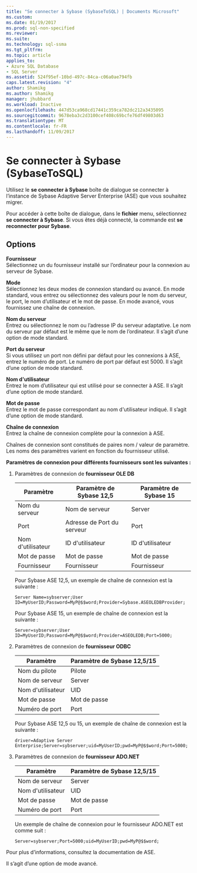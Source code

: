 ```yaml
---
title: "Se connecter à Sybase (SybaseToSQL) | Documents Microsoft"
ms.custom: 
ms.date: 01/19/2017
ms.prod: sql-non-specified
ms.reviewer: 
ms.suite: 
ms.technology: sql-ssma
ms.tgt_pltfrm: 
ms.topic: article
applies_to:
- Azure SQL Database
- SQL Server
ms.assetid: 524f95ef-10bd-497c-84ca-c06a0ae794fb
caps.latest.revision: "4"
author: Shamikg
ms.author: Shamikg
manager: jhubbard
ms.workload: Inactive
ms.openlocfilehash: 447d53ca968cd17441c359ca782dc212a3435095
ms.sourcegitcommit: 9678eba3c2d3100cef408c69bcfe76df49803d63
ms.translationtype: MT
ms.contentlocale: fr-FR
ms.lasthandoff: 11/09/2017
---
```

# <a name="connect-to-sybase-sybasetosql"></a>Se connecter à Sybase (SybaseToSQL)
Utilisez le **se connecter à Sybase** boîte de dialogue se connecter à l’instance de Sybase Adaptive Server Enterprise (ASE) que vous souhaitez migrer.  
  
Pour accéder à cette boîte de dialogue, dans le **fichier** menu, sélectionnez **se connecter à Sybase**. Si vous êtes déjà connecté, la commande est **se reconnecter pour Sybase**.  
  
## <a name="options"></a>Options  
**Fournisseur**  
Sélectionnez un du fournisseur installé sur l’ordinateur pour la connexion au serveur de Sybase.  
  
**Mode**  
Sélectionnez les deux modes de connexion standard ou avancé. En mode standard, vous entrez ou sélectionnez des valeurs pour le nom du serveur, le port, le nom d’utilisateur et le mot de passe. En mode avancé, vous fournissez une chaîne de connexion.  
  
**Nom du serveur**  
Entrez ou sélectionnez le nom ou l’adresse IP du serveur adaptative. Le nom du serveur par défaut est le même que le nom de l’ordinateur. Il s’agit d’une option de mode standard.  
  
**Port du serveur**  
Si vous utilisez un port non défini par défaut pour les connexions à ASE, entrez le numéro de port. Le numéro de port par défaut est 5000. Il s’agit d’une option de mode standard.  
  
**Nom d'utilisateur**  
Entrez le nom d’utilisateur qui est utilisé pour se connecter à ASE. Il s’agit d’une option de mode standard.  
  
**Mot de passe**  
Entrez le mot de passe correspondant au nom d'utilisateur indiqué. Il s’agit d’une option de mode standard.  
  
**Chaîne de connexion**  
Entrez la chaîne de connexion complète pour la connexion à ASE.  
  
Chaînes de connexion sont constitués de paires nom / valeur de paramètre. Les noms des paramètres varient en fonction du fournisseur utilisé.  
  
**Paramètres de connexion pour différents fournisseurs sont les suivantes :**  
  
1.  Paramètres de connexion de **fournisseur OLE DB**  
  
    |Paramètre|Paramètre de Sybase 12,5|Paramètre de Sybase 15|  
    |-----------|-------------------------|-----------------------|  
    |Nom du serveur|Nom de serveur|Server|  
    |Port|Adresse de Port du serveur|Port|  
    |Nom d'utilisateur|ID d'utilisateur|ID d'utilisateur|  
    |Mot de passe|Mot de passe|Mot de passe|  
    |Fournisseur|Fournisseur|Fournisseur|  
  
    Pour Sybase ASE 12,5, un exemple de chaîne de connexion est la suivante :  
  
    `Server Name=sybserver;User ID=MyUserID;Password=MyP@$$word;Provider=Sybase.ASEOLEDBProvider;`  
  
    Pour Sybase ASE 15, un exemple de chaîne de connexion est la suivante :  
  
    `Server=sybserver;User ID=MyUserID;Password=MyP@$$word;Provider=ASEOLEDB;Port=5000;`  
  
2.  Paramètres de connexion de **fournisseur ODBC**  
  
    |Paramètre|Paramètre de Sybase 12,5/15|  
    |-----------|-----------------------------|  
    |Nom du pilote|Pilote|  
    |Nom de serveur|Server|  
    |Nom d'utilisateur|UID|  
    |Mot de passe|Mot de passe|  
    |Numéro de port|Port|  
  
    Pour Sybase ASE 12,5 ou 15, un exemple de chaîne de connexion est la suivante :  
  
    `driver=Adaptive Server Enterprise;Server=sybserver;uid=MyUserID;pwd=MyP@$$word;Port=5000;`  
  
3.  Paramètres de connexion de **fournisseur ADO.NET**  
  
    |Paramètre|Paramètre de Sybase 12,5/15|  
    |-----------|-----------------------------|  
    |Nom de serveur|Server|  
    |Nom d'utilisateur|UID|  
    |Mot de passe|Mot de passe|  
    |Numéro de port|Port|  
  
    Un exemple de chaîne de connexion pour le fournisseur ADO.NET est comme suit :  
  
    `Server=sybserver;Port=5000;uid=MyUserID;pwd=MyP@$$word;`  
  
Pour plus d’informations, consultez la documentation de ASE.  
  
Il s’agit d’une option de mode avancé.  
  
